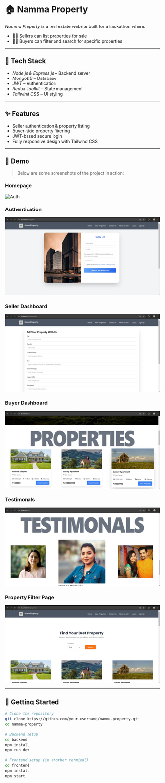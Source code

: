 # 🏠 Namma Property

*Namma Property* is a real estate website built for a hackathon where:

- 🧑‍💼 Sellers can list properties for sale
- 🧑‍💻 Buyers can filter and search for specific properties

---

## 🔧 Tech Stack

- *Node.js & Express.js* – Backend server
- *MongoDB* – Database
- *JWT* – Authentication
- *Redux Toolkit* – State management
- *Tailwind CSS* – UI styling

---

## ✨ Features

- Seller authentication & property listing
- Buyer-side property filtering
- JWT-based secure login
- Fully responsive design with Tailwind CSS

---

## 📸 Demo

> Below are some screenshots of the project in action:

###  Homepage  
![Auth](demo/img2.png)

###  Authentication  
![Auth](demo/img6.jpg)

###  Seller Dashboard  
![Seller](demo/img7.jpg)

###  Buyer Dashboard  
![Buyer](demo/img2.jpg)

###  Testimonals  
![Seller](demo/img3.jpg)

###  Property Filter Page  
![Filter](demo/img4.jpg)

---

## 🚀 Getting Started

```bash
# Clone the repository
git clone https://github.com/your-username/namma-property.git
cd namma-property

# Backend setup
cd backend
npm install
npm run dev

# Frontend setup (in another terminal)
cd frontend
npm install
npm start

